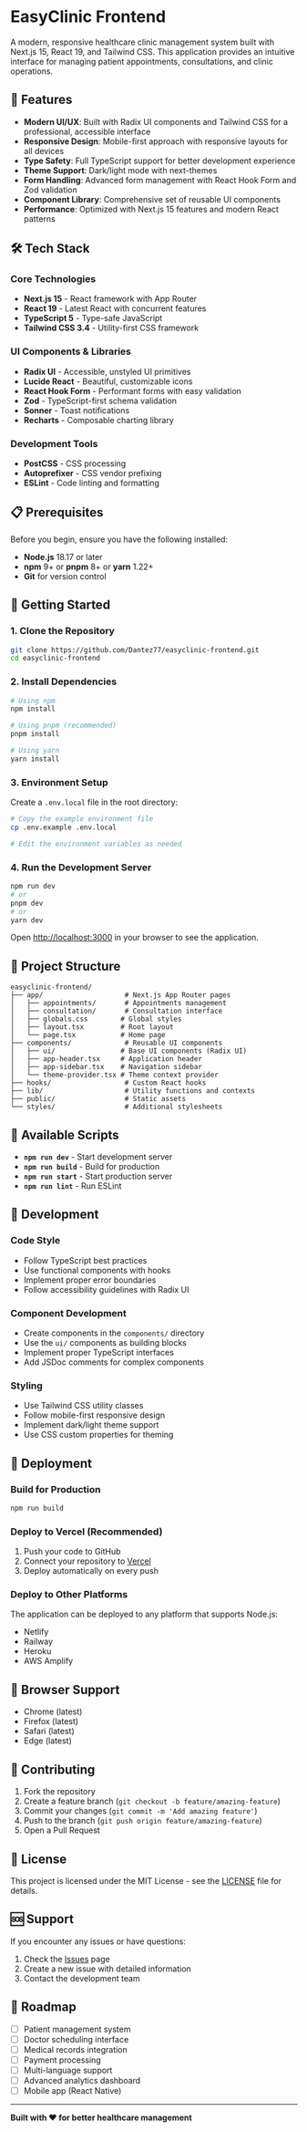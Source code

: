 # EasyClinic Frontend

A modern, responsive healthcare clinic management system built with Next.js 15, React 19, and Tailwind CSS. This application provides an intuitive interface for managing patient appointments, consultations, and clinic operations.

## 🚀 Features

- **Modern UI/UX**: Built with Radix UI components and Tailwind CSS for a professional, accessible interface
- **Responsive Design**: Mobile-first approach with responsive layouts for all devices
- **Type Safety**: Full TypeScript support for better development experience
- **Theme Support**: Dark/light mode with next-themes
- **Form Handling**: Advanced form management with React Hook Form and Zod validation
- **Component Library**: Comprehensive set of reusable UI components
- **Performance**: Optimized with Next.js 15 features and modern React patterns

## 🛠️ Tech Stack

### Core Technologies
- **Next.js 15** - React framework with App Router
- **React 19** - Latest React with concurrent features
- **TypeScript 5** - Type-safe JavaScript
- **Tailwind CSS 3.4** - Utility-first CSS framework

### UI Components & Libraries
- **Radix UI** - Accessible, unstyled UI primitives
- **Lucide React** - Beautiful, customizable icons
- **React Hook Form** - Performant forms with easy validation
- **Zod** - TypeScript-first schema validation
- **Sonner** - Toast notifications
- **Recharts** - Composable charting library

### Development Tools
- **PostCSS** - CSS processing
- **Autoprefixer** - CSS vendor prefixing
- **ESLint** - Code linting and formatting

## 📋 Prerequisites

Before you begin, ensure you have the following installed:
- **Node.js** 18.17 or later
- **npm** 9+ or **pnpm** 8+ or **yarn** 1.22+
- **Git** for version control

## 🚀 Getting Started

### 1. Clone the Repository

```bash
git clone https://github.com/Dantez77/easyclinic-frontend.git
cd easyclinic-frontend
```

### 2. Install Dependencies

```bash
# Using npm
npm install

# Using pnpm (recommended)
pnpm install

# Using yarn
yarn install
```

### 3. Environment Setup

Create a `.env.local` file in the root directory:

```bash
# Copy the example environment file
cp .env.example .env.local

# Edit the environment variables as needed
```

### 4. Run the Development Server

```bash
npm run dev
# or
pnpm dev
# or
yarn dev
```

Open [http://localhost:3000](http://localhost:3000) in your browser to see the application.

## 📁 Project Structure

```
easyclinic-frontend/
├── app/                    # Next.js App Router pages
│   ├── appointments/       # Appointments management
│   ├── consultation/       # Consultation interface
│   ├── globals.css        # Global styles
│   ├── layout.tsx         # Root layout
│   └── page.tsx           # Home page
├── components/             # Reusable UI components
│   ├── ui/                # Base UI components (Radix UI)
│   ├── app-header.tsx     # Application header
│   ├── app-sidebar.tsx    # Navigation sidebar
│   └── theme-provider.tsx # Theme context provider
├── hooks/                  # Custom React hooks
├── lib/                    # Utility functions and contexts
├── public/                 # Static assets
└── styles/                 # Additional stylesheets
```

## 🎯 Available Scripts

- **`npm run dev`** - Start development server
- **`npm run build`** - Build for production
- **`npm run start`** - Start production server
- **`npm run lint`** - Run ESLint

## 🔧 Development

### Code Style
- Follow TypeScript best practices
- Use functional components with hooks
- Implement proper error boundaries
- Follow accessibility guidelines with Radix UI

### Component Development
- Create components in the `components/` directory
- Use the `ui/` components as building blocks
- Implement proper TypeScript interfaces
- Add JSDoc comments for complex components

### Styling
- Use Tailwind CSS utility classes
- Follow mobile-first responsive design
- Implement dark/light theme support
- Use CSS custom properties for theming

## 🚀 Deployment

### Build for Production

```bash
npm run build
```

### Deploy to Vercel (Recommended)

1. Push your code to GitHub
2. Connect your repository to [Vercel](https://vercel.com)
3. Deploy automatically on every push

### Deploy to Other Platforms

The application can be deployed to any platform that supports Node.js:
- Netlify
- Railway
- Heroku
- AWS Amplify

## 📱 Browser Support

- Chrome (latest)
- Firefox (latest)
- Safari (latest)
- Edge (latest)

## 🤝 Contributing

1. Fork the repository
2. Create a feature branch (`git checkout -b feature/amazing-feature`)
3. Commit your changes (`git commit -m 'Add amazing feature'`)
4. Push to the branch (`git push origin feature/amazing-feature`)
5. Open a Pull Request

## 📄 License

This project is licensed under the MIT License - see the [LICENSE](LICENSE) file for details.

## 🆘 Support

If you encounter any issues or have questions:

1. Check the [Issues](https://github.com/Dantez77/easyclinic-frontend/issues) page
2. Create a new issue with detailed information
3. Contact the development team

## 🔮 Roadmap

- [ ] Patient management system
- [ ] Doctor scheduling interface
- [ ] Medical records integration
- [ ] Payment processing
- [ ] Multi-language support
- [ ] Advanced analytics dashboard
- [ ] Mobile app (React Native)

---

**Built with ❤️ for better healthcare management**

